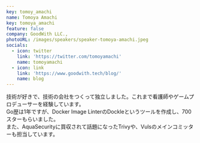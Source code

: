 ```yaml
---
key: tomoy_amachi
name: Tomoya Amachi
key: tomoya_amachi
feature: false
company: GoodWith LLC.,
photoURL: /images/speakers/speaker-tomoya-amachi.jpeg
socials:
  - icon: twitter
    link: 'https://twitter.com/tomoyamachi'
    name: tomoyamachi
  - icon: link
    link: 'https://www.goodwith.tech/blog/'
    name: blog
---
```

技術が好きで、技術の会社をつくって独立しました。これまで看護師やゲームプロデューサーを経験しています。  
Go歴は1年ですが、Docker Image LinterのDockleというツールを作成し、700スターもらいました。  
また、AquaSecurityに買収されて話題になったTrivyや、Vulsのメインコミッターも担当しています。
